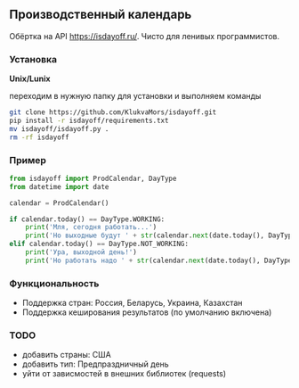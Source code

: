 ## Производственный календарь

Обёртка на API https://isdayoff.ru/. Чисто для ленивых программистов. 

### **Установка**

 **Unix/Lunix**

переходим в нужную папку для установки и выполняем команды

```sh
git clone https://github.com/KlukvaMors/isdayoff.git
pip install -r isdayoff/requirements.txt
mv isdayoff/isdayoff.py .
rm -rf isdayoff
```

### **Пример**

```python
from isdayoff import ProdCalendar, DayType
from datetime import date

calendar = ProdCalendar()

if calendar.today() == DayType.WORKING:
    print('Мля, сегодня работать...')
    print('Но выходные будут ' + str(calendar.next(date.today(), DayType.NOT_WORKING)))
elif calendar.today() == DayType.NOT_WORKING:
    print('Ура, выходной день!')
    print('Но работать надо ' + str(calendar.next(date.today(), DayType.WORKING)))
```

### Функциональность

- Поддержка стран: Россия, Беларусь, Украина, Казахстан
- Поддержка кеширования результатов (по умолчанию включена)



### TODO

- добавить страны: США
- добавить тип: Предпраздничный день
- уйти от зависмостей в внешних библиотек (requests)

